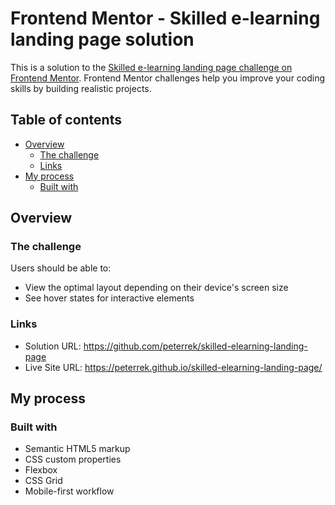 # Frontend Mentor - Skilled e-learning landing page solution

This is a solution to the [Skilled e-learning landing page challenge on Frontend Mentor](https://www.frontendmentor.io/challenges/skilled-elearning-landing-page-S1ObDrZ8q). Frontend Mentor challenges help you improve your coding skills by building realistic projects.

## Table of contents

- [Overview](#overview)
  - [The challenge](#the-challenge)
  - [Links](#links)
- [My process](#my-process)
  - [Built with](#built-with)
  

## Overview

### The challenge

Users should be able to:

- View the optimal layout depending on their device's screen size
- See hover states for interactive elements

### Links

- Solution URL: https://github.com/peterrek/skilled-elearning-landing-page
- Live Site URL: https://peterrek.github.io/skilled-elearning-landing-page/

## My process

### Built with

- Semantic HTML5 markup
- CSS custom properties
- Flexbox
- CSS Grid
- Mobile-first workflow


